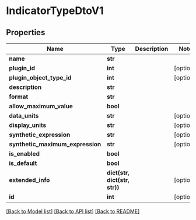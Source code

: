 # IndicatorTypeDtoV1

## Properties
Name | Type | Description | Notes
------------ | ------------- | ------------- | -------------
**name** | **str** |  | 
**plugin_id** | **int** |  | [optional] 
**plugin_object_type_id** | **int** |  | [optional] 
**description** | **str** |  | 
**format** | **str** |  | 
**allow_maximum_value** | **bool** |  | 
**data_units** | **str** |  | [optional] 
**display_units** | **str** |  | [optional] 
**synthetic_expression** | **str** |  | [optional] 
**synthetic_maximum_expression** | **str** |  | [optional] 
**is_enabled** | **bool** |  | 
**is_default** | **bool** |  | 
**extended_info** | **dict(str, dict(str, str))** |  | [optional] 
**id** | **int** |  | [optional] 

[[Back to Model list]](../README.md#documentation-for-models) [[Back to API list]](../README.md#documentation-for-api-endpoints) [[Back to README]](../README.md)

